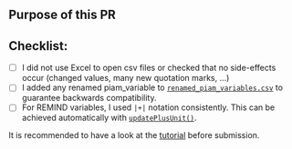 ## Purpose of this PR



## Checklist:
- [ ] I did not use Excel to open csv files or checked that no side-effects occur (changed values, many new quotation marks, …)
- [ ] I added any renamed piam_variable to [`renamed_piam_variables.csv`](https://github.com/pik-piam/piamInterfaces/blob/master/inst/renamed_piam_variables.csv) to guarantee backwards compatibility.
- [ ] For REMIND variables, I used `|+|` notation consistently. This can be achieved automatically with [`updatePlusUnit()`](https://github.com/pik-piam/piamInterfaces/blob/master/R/updatePlusUnit.R).

It is recommended to have a look at the [tutorial](https://github.com/pik-piam/piamInterfaces/blob/master/tutorial.md) before submission.
